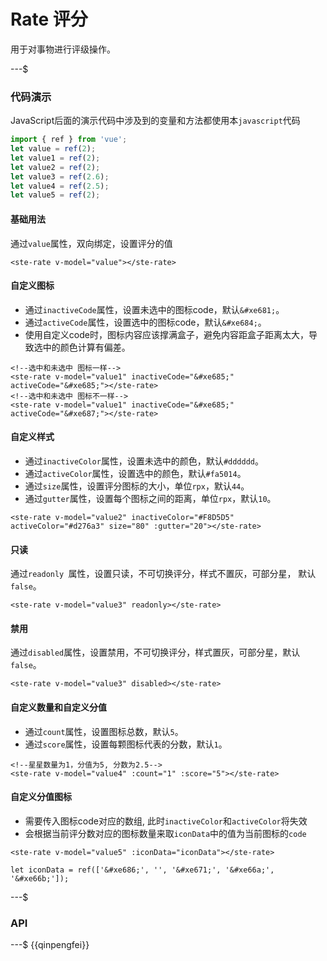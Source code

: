 # Rate 评分

用于对事物进行评级操作。

---$

### 代码演示

JavaScript后面的演示代码中涉及到的变量和方法都使用本`javascript`代码

```javascript
import { ref } from 'vue';
let value = ref(2);
let value1 = ref(2);
let value2 = ref(2);
let value3 = ref(2.6);
let value4 = ref(2.5);
let value5 = ref(2);
```

#### 基础用法

通过`value`属性，双向绑定，设置评分的值

```
<ste-rate v-model="value"></ste-rate>
```

#### 自定义图标

-   通过`inactiveCode`属性，设置未选中的图标code，默认`&#xe681;`。
-   通过`activeCode`属性，设置选中的图标code，默认`&#xe684;`。
-   使用自定义code时，图标内容应该撑满盒子，避免内容距盒子距离太大，导致选中的颜色计算有偏差。

```
<!--选中和未选中 图标一样-->
<ste-rate v-model="value1" inactiveCode="&#xe685;" activeCode="&#xe685;"></ste-rate>
<!--选中和未选中 图标不一样-->
<ste-rate v-model="value1" inactiveCode="&#xe685;" activeCode="&#xe687;"></ste-rate>
```

#### 自定义样式

-   通过`inactiveColor`属性，设置未选中的颜色，默认`#dddddd`。
-   通过`activeColor`属性，设置选中的颜色，默认`#fa5014`。
-   通过`size`属性，设置评分图标的大小，单位`rpx`，默认`44`。
-   通过`gutter`属性，设置每个图标之间的距离，单位`rpx`，默认`10`。

```
<ste-rate v-model="value2" inactiveColor="#F8D5D5" activeColor="#d276a3" size="80" :gutter="20"></ste-rate>
```

#### 只读

通过`readonly `属性，设置只读，不可切换评分，样式不置灰，可部分星， 默认`false`。

```
<ste-rate v-model="value3" readonly></ste-rate>
```

#### 禁用

通过`disabled`属性，设置禁用，不可切换评分，样式置灰，可部分星，默认`false`。

```
<ste-rate v-model="value3" disabled></ste-rate>
```

#### 自定义数量和自定义分值

-   通过`count`属性，设置图标总数，默认`5`。
-   通过`score`属性，设置每颗图标代表的分数，默认`1`。

```
<!--星星数量为1，分值为5, 分数为2.5-->
<ste-rate v-model="value4" :count="1" :score="5"></ste-rate>
```

#### 自定义分值图标

-   需要传入图标code对应的数组, 此时`inactiveColor`和`activeColor`将失效
-   会根据当前评分数对应的图标数量来取`iconData`中的值为当前图标的`code`

```
<ste-rate v-model="value5" :iconData="iconData"></ste-rate>

let iconData = ref(['&#xe686;', '', '&#xe671;', '&#xe66a;', '&#xe66b;']);
```

---$

### API

<!-- props -->

---$
{{qinpengfei}}

